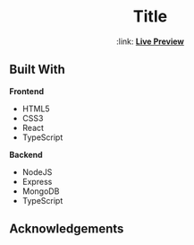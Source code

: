 <h1 align="center">Title</h1>
<p align="center">:link: <a href="#"><strong>Live Preview</strong></a></p>

## Built With

<strong>Frontend</strong>

- HTML5
- CSS3
- React
- TypeScript

<strong>Backend</strong>

- NodeJS
- Express
- MongoDB
- TypeScript

## Acknowledgements
